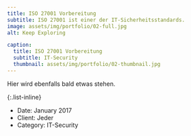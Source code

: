 ```yaml
---
title: ISO 27001 Vorbereitung
subtitle: ISO 27001 ist einer der IT-Sicherheitsstandards.
image: assets/img/portfolio/02-full.jpg
alt: Keep Exploring

caption:
  title: ISO 27001 Vorbereitung
  subtitle: IT-Security
  thumbnail: assets/img/portfolio/02-thumbnail.jpg
---
```

Hier wird ebenfalls bald etwas stehen.

{:.list-inline}
- Date: January 2017
- Client: Jeder
- Category: IT-Security

